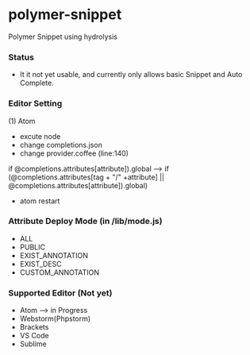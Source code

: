 # polymer-snippet
Polymer Snippet using hydrolysis

### Status
- It it not yet usable, and currently only allows basic Snippet and Auto Complete.

### Editor Setting
(1) Atom 
 - excute node
 - change completions.json
 - change provider.coffee (line:140) 
 
if @completions.attributes[attribute]).global 
--> if (@completions.attributes[tag + "/" +attribute] || @completions.attributes[attribute]).global) 
 - atom restart
 
### Attribute Deploy Mode (in /lib/mode.js)
- ALL
- PUBLIC
- EXIST_ANNOTATION
- EXIST_DESC
- CUSTOM_ANNOTATION

### Supported Editor (Not yet)
- Atom --> in Progress
- Webstorm(Phpstorm)
- Brackets
- VS Code
- Sublime

